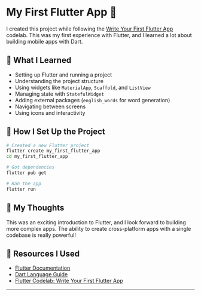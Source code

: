 # My First Flutter App 🚀

I created this project while following the [Write Your First Flutter App](https://docs.flutter.dev/get-started/codelab) codelab. This was my first experience with Flutter, and I learned a lot about building mobile apps with Dart.

## 📌 What I Learned
- Setting up Flutter and running a project
- Understanding the project structure
- Using widgets like `MaterialApp`, `Scaffold`, and `ListView`
- Managing state with `StatefulWidget`
- Adding external packages (`english_words` for word generation)
- Navigating between screens
- Using icons and interactivity

## 🔨 How I Set Up the Project
```sh
# Created a new Flutter project
flutter create my_first_flutter_app
cd my_first_flutter_app

# Got dependencies
flutter pub get

# Ran the app
flutter run
```

## 🌱 My Thoughts
This was an exciting introduction to Flutter, and I look forward to building more complex apps. The ability to create cross-platform apps with a single codebase is really powerful!

## 🔗 Resources I Used
- [Flutter Documentation](https://flutter.dev/docs)
- [Dart Language Guide](https://dart.dev/guides)
- [Flutter Codelab: Write Your First Flutter App](https://docs.flutter.dev/get-started/codelab)

---


